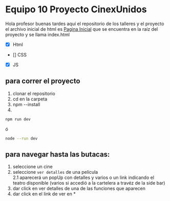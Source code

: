 # Equipo 10 Proyecto CinexUnidos
Hola profesor buenas tardes aquí el repositorio de los talleres y el proyecto
el archivo inicial de html es [Pagina Inicial](index.html) que se encuentra en la raíz del proyecto y se llama index.html
- [x] Html
- [] CSS
- [x] JS

## para correr el proyecto
1) clonar el repositorio
2) cd en la carpeta
3) npm --install
4) 
```bash
npm run dev
```
ó
```bash
node --run dev
```
## para navegar hasta las butacas:
1. seleccione un cine
2. seleccione ```ver detalles``` de una película<br>
    2.1 aparecerá un popUp con detalles y varios o un link indicando el teatro disponible (varios si accedió a la cartelera a travéz de la side bar)
3.   dar click en ver detalles de una de las funciones que aparecen 
4.  dar click en el link de ver en *
